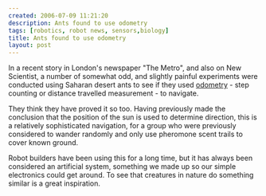 ```yaml
---
created: 2006-07-09 11:21:20
description: Ants found to use odometry
tags: [robotics, robot news, sensors,biology]
title: Ants found to use odometry
layout: post
---
```

In a recent story in London's newspaper "The Metro", and also on New Scientist, a number of somewhat odd,  and slightly painful experiments were conducted using Saharan desert ants to see if they used [odometry](/wiki/odometry "Measurement of distance through step/rev counting") - step counting or distance travelled measurement - to navigate.

They think they have proved it so too. Having previously made the conclusion that the position of the sun is used to determine direction, this is a relatively sophisticated navigation, for a group who were previously considered to wander randomly and only use pheromone scent trails to cover known ground.

Robot builders have been using this for a long time, but it has always been considered an artificial system, something we made up so our simple electronics could get around. To see that creatures in nature do something similar is a great inspiration.
